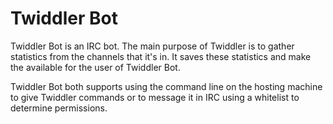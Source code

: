 Twiddler Bot
=============
Twiddler Bot is an IRC bot. The main purpose of Twiddler is to gather statistics
from the channels that it's in. It saves these statistics and make the available
for the user of Twiddler Bot.

Twiddler Bot both supports using the command line on the hosting machine to 
give Twiddler commands or to message it in IRC using a whitelist to determine
permissions.